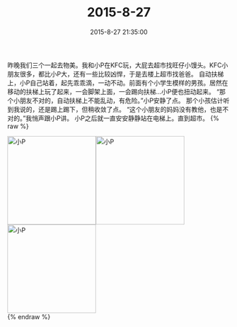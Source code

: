 ﻿---
title: "2015-8-27"
date: 2015-8-27 21:35:00
tags: 文字
categories: 妈妈
---
昨晚我们三个一起去物美。我和小P在KFC玩，大屁去超市找旺仔小馒头。KFC小朋友很多，都比小P大，还有一些比较凶悍，于是去楼上超市找爸爸。
自动扶梯上，小P自己站着，起先乖乖滴，一动不动。前面有个小学生模样的男孩。居然在移动的扶梯上玩了起来，一会脚架上面，一会踢向扶梯…小P便也扭动起来。
“那个小朋友不对的，自动扶梯上不能乱动，有危险。”小P安静了点。
那个小孩估计听到我说的，还是踢上踢下，但稍收敛了点。
“这个小朋友的妈妈没有教他，也是不对的。”我悄声跟小P讲。
小P之后就一直安安静静站在电梯上。直到超市。
{% raw %}
<div style="width:500 px">
<div style="float:left; width:100 px"><img src="/images/微信图片_20171011153116.jpg" width="200" alt="小P"></div>
<div style="float:left; width:100 px"><img src="/images/微信图片_20171011153130.jpg" width="200" alt="小P"></div>
<div style="float:left; width:100 px"><img src="/images/微信图片_20171011153140.jpg" width="200" alt="小P"></div>
<div style="clear:both"></div>
</div>
{% endraw %}